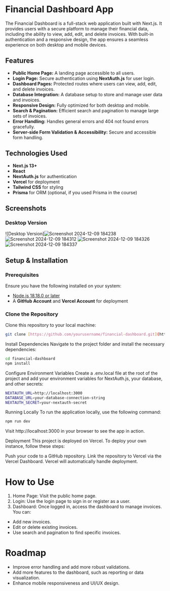 # Financial Dashboard App

The Financial Dashboard is a full-stack web application built with Next.js. It provides users with a secure platform to manage their financial data, including the ability to view, add, edit, and delete invoices. With built-in authentication and a responsive design, the app ensures a seamless experience on both desktop and mobile devices.

## Features

- **Public Home Page:** A landing page accessible to all users.
- **Login Page:** Secure authentication using **NextAuth.js** for user login.
- **Dashboard Pages:** Protected routes where users can view, add, edit, and delete invoices.
- **Database Integration:** A database setup to store and manage user data and invoices.
- **Responsive Design:** Fully optimized for both desktop and mobile.
- **Search & Pagination:** Efficient search and pagination to manage large sets of invoices.
- **Error Handling:** Handles general errors and 404 not found errors gracefully.
- **Server-side Form Validation & Accessibility:** Secure and accessible form handling.

## Technologies Used

- **Next.js 13+**
- **React**
- **NextAuth.js** for authentication
- **Vercel** for deployment
- **Tailwind CSS** for styling
- **Prisma** for ORM (optional, if you used Prisma in the course)

## Screenshots

### Desktop Version
![Desktop Version]![Screenshot 2024-12-09 184238](https://github.com/user-attachments/assets/f64907db-b4c6-4df7-931c-614e89d291db)
![Screenshot 2024-12-09 184312](https://github.com/user-attachments/assets/0210ebec-721e-4fde-9c2a-0593e4eeaa72)
![Screenshot 2024-12-09 184326](https://github.com/user-attachments/assets/eab4b145-d468-46ad-894c-b6fded331c55)
![Screenshot 2024-12-09 184337](https://github.com/user-attachments/assets/257879e2-85ea-4ad7-bee4-da30a5b3966c)


## Setup & Installation

### Prerequisites

Ensure you have the following installed on your system:

- [Node.js 18.18.0 or later](https://nodejs.org/)
- A **GitHub Account** and **Vercel Account** for deployment

### Clone the Repository

Clone this repository to your local machine:

```bash
git clone [https://github.com/yourusername/financial-dashboard.git](https://github.com/Mahim00zz/Dashboard_1.git)
```

Install Dependencies
Navigate to the project folder and install the necessary dependencies:
```bash
cd financial-dashboard
npm install
```
Configure Environment Variables
Create a .env.local file at the root of the project and add your environment variables for NextAuth.js, your database, and other secrets:
```bash
NEXTAUTH_URL=http://localhost:3000
DATABASE_URL=your-database-connection-string
NEXTAUTH_SECRET=your-nextauth-secret
```
Running Locally
To run the application locally, use the following command:
```bash
npm run dev
```
Visit http://localhost:3000 in your browser to see the app in action.

Deployment
This project is deployed on Vercel. To deploy your own instance, follow these steps:

Push your code to a GitHub repository.
Link the repository to Vercel via the Vercel Dashboard.
Vercel will automatically handle deployment.

# How to Use
1. Home Page: Visit the public home page.
2. Login: Use the login page to sign in or register as a user.
3. Dashboard: Once logged in, access the dashboard to manage invoices. You can:
- Add new invoices.
- Edit or delete existing invoices.
- Use search and pagination to find specific invoices.

# Roadmap
- Improve error handling and add more robust validations.
- Add more features to the dashboard, such as reporting or data visualization.
- Enhance mobile responsiveness and UI/UX design.



